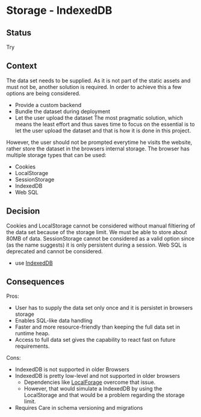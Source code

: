 # Storage - IndexedDB

## Status

Try

## Context

The data set needs to be supplied. As it is not part of the static assets and must not be, another solution is required.
In order to achieve this a few options are being considered.
- Provide a custom backend
- Bundle the dataset during deployment
- Let the user upload the dataset
The most pragmatic solution, which means the least effort and thus saves time to focus on the essential is to let the user upload the dataset and that is how it is done in this project.

However, the user should not be prompted everytime he visits the website, rather store the dataset in the browsers internal storage. 
The browser has multiple storage types that can be used:
- Cookies
- LocalStorage
- SessionStorage
- IndexedDB
- Web SQL

## Decision

Cookies and LocalStorage cannot be considered without manual filtiering of the data set because of the storage limit. We must be able to store about 80MB of data. 
SessionStorage cannot be considered as a valid option since (as the name suggests) it is only persistent during a session.
Web SQL is deprecated and cannot be considered.

* use [IndexedDB](https://developer.mozilla.org/en-US/docs/Web/API/IndexedDB_API)

## Consequences

Pros:
* User has to supply the data set only once and it is persistet in browsers storage
* Enables SQL-like data handling
* Faster and more resource-friendly than keeping the full data set in runtime heap.
* Access to full data set gives the capability to react fast on future requirements.

Cons: 
* IndexedDB is not supported in older Browsers
* IndexedDB is pretty low-level and not supported in older browsers
    * Dependencies like [LocalForage](https://localforage.github.io/localForage/) overcome that issue. 
    * However, that would simulate a IndexedDB by using the LocalStorage and that would be a problem regarding the storage limit.
* Requires Care in schema versioning and migrations